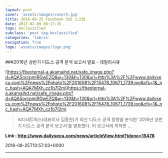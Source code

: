 ```yaml
---
layout: post
cover: 'assets/images/cover3.jpg'
title: 2016-08-25 Facebook 정보 스크랩
date: 2017-02-09 08:17:35
tags: Unclassified
subclass: 'post tag-Unclassified'
categories: 'tabris'
navigation: True
logo: 'assets/images/logo.png'
---
```


###2016년 상반기 디도스 공격 분석 보고서 발표 - 데일리시큐

![https://fbexternal-a.akamaihd.net/safe_image.php?d=AQA5orcpmiRGwEZQ&w=130&h=130&url=http%3A%2F%2Fwww.dailysecu.com%2Fnews%2Fphoto%2F201608%2F15478_10671_1739.jpg&cfs=1&_nc_hash=AQA7MXh_cz1b7I2m](https://fbexternal-a.akamaihd.net/safe_image.php?d=AQA5orcpmiRGwEZQ&w=130&h=130&url=http%3A%2F%2Fwww.dailysecu.com%2Fnews%2Fphoto%2F201608%2F15478_10671_1739.jpg&cfs=1&_nc_hash=AQA7MXh_cz1b7I2m)

>씨디네트웍스(대표이사 김종찬)가 최신 디도스 공격 동향을 분석한 ‘2016년 상반기 디도스 공격 분석 보고서’를 발표했다. 이 보고서에 의하면 ...

**Link : <http://www.dailysecu.com/news/articleView.html?idxno=15478>**

2016-08-25T10:57:03+0000

---

